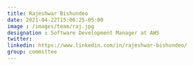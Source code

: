 ```yaml
---
title: Rajeshwar Bishundeo
date: 2021-04-22T15:06:25-05:00
image : /images/team/raj.jpg
designation : Software Development Manager at AWS
twitter: 
linkedin: https://www.linkedin.com/in/rajeshwar-bishundeo/
group: committee
---
```



